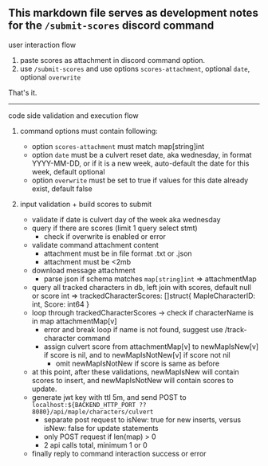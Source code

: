 ## This markdown file serves as development notes for the `/submit-scores` discord command

user interaction flow
1. paste scores as attachment in discord command option.
2. use `/submit-scores` and use options `scores-attachment`, optional `date`, optional `overwrite`

That's it.


---

code side validation and execution flow
1. command options must contain following:
    - option `scores-attachment` must match map[string]int 
    - option `date` must be a culvert reset date, aka wednesday, in format YYYY-MM-DD, or if it is a new week, auto-default the date for this week, default optional
    - option `overwrite` must be set to true if values for this date already exist, default false

2. input validation + build scores to submit
    - validate if date is culvert day of the week aka wednesday
    - query if there are scores (limit 1 query select stmt)
        - check if overwrite is enabled or error
    - validate command attachment content
        - attachment must be in file format .txt or .json
        - attachment must be <2mb
    - download message attachment
        - parse json if schema matches `map[string]int` => attachmentMap
    - query all tracked characters in db, left join with scores, default null or score int => trackedCharacterScores: []struct{ MapleCharacterID: int, Score: int64 }
    - loop through trackedCharacterScores -> check if characterName is in map attachmentMap[v]
        - error and break loop if name is not found, suggest use /track-character command
        - assign culvert score from attachmentMap[v] to newMapIsNew[v] if score is nil, and to newMapIsNotNew[v] if score not nil
            - omit newMapIsNotNew if score is same as before
    - at this point, after these validations, newMapIsNew will contain scores to insert, and newMapIsNotNew will contain scores to update.
    - generate jwt key with ttl 5m, and send POST to `localhost:${BACKEND_HTTP_PORT ?? 8080}/api/maple/characters/culvert`
        - separate post request to isNew: true for new inserts, versus isNew: false for update statements
        - only POST request if len(map) > 0
        - 2 api calls total, minimum 1 or 0
    - finally reply to command interaction success or error
